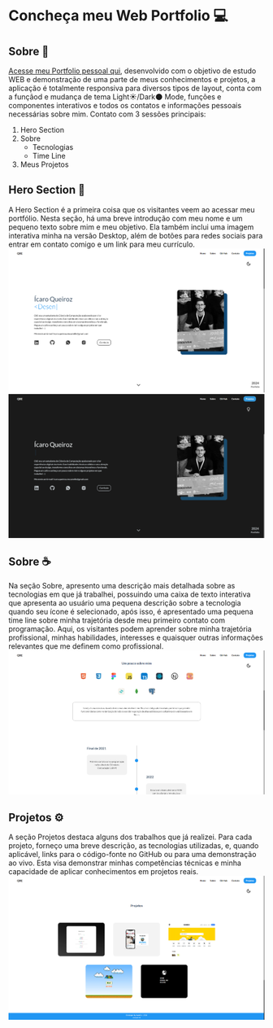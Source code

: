 # Concheça meu Web Portfolio :computer:

## Sobre 📘

[Acesse meu Portfolio pessoal qui](https://my-portfolio-gilt-seven-12.vercel.app/), desenvolvido com o objetivo de estudo WEB e demonstração de uma parte de meus conhecimentos e projetos, a aplicação é totalmente responsiva para diversos tipos de layout, conta com a funçãod e mudança de tema Light☀️/Dark🌑 Mode, funções e componentes interativos e todos os contatos e informações pessoais necessárias sobre mim. Contato com 3 sessões principais:

1. Hero Section 
2. Sobre
   - Tecnologias
   - Time Line
3. Meus Projetos

## Hero Section 🦸

A Hero Section é a primeira coisa que os visitantes veem ao acessar meu portfólio. Nesta seção, há uma breve introdução com meu nome e um pequeno texto sobre mim e meu objetivo. Ela também inclui uma imagem interativa minha na versão Desktop, além de botões para redes sociais para entrar em contato comigo e um link para meu currículo.
![Hero Section](public/images/hero.png)
![Hero Section](public/images/hero-dark.png)


## Sobre ☕

Na seção Sobre, apresento uma descrição mais detalhada sobre as tecnologias em que já trabalhei, possuindo uma caixa de texto interativa que apresenta ao usuário uma pequena descrição sobre a tecnologia quando seu ícone é selecionado, após isso, é apresentado uma pequena time line sobre minha trajetória desde meu primeiro contato com programação. Aqui, os visitantes podem aprender sobre minha trajetória profissional, minhas habilidades, interesses e quaisquer outras informações relevantes que me definem como profissional.
![Hero Section](public/images/about.png)

## Projetos ⚙️

A seção Projetos destaca alguns dos trabalhos que já realizei. Para cada projeto, forneço uma breve descrição, as tecnologias utilizadas, e, quando aplicável, links para o código-fonte no GitHub ou para uma demonstração ao vivo. Esta visa demonstrar minhas competências técnicas e minha capacidade de aplicar conhecimentos em projetos reais.
![Hero Section](public/images/projects.png)
